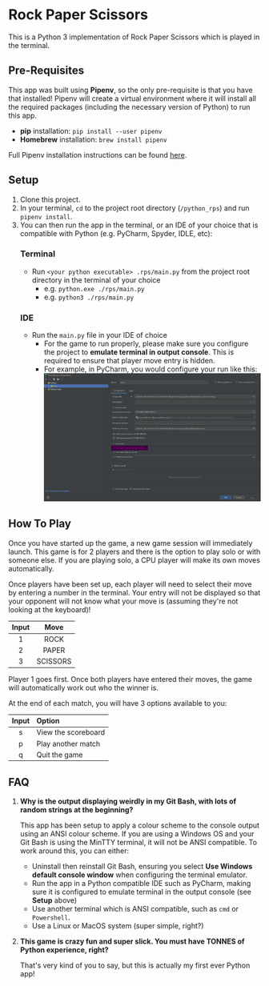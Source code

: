 # Rock Paper Scissors
This is a Python 3 implementation of Rock Paper Scissors which is played in the terminal.

## Pre-Requisites
This app was built using **Pipenv**, so the only pre-requisite is that you have that installed! Pipenv will create a 
virtual environment where it will install all the required packages (including the necessary version of Python) to run 
this app.
* **pip** installation: `pip install --user pipenv`
* **Homebrew** installation: `brew install pipenv`

Full Pipenv installation instructions can be found [here](https://docs.pipenv.org/install/#installing-pipenv).

## Setup
1) Clone this project.
2) In your terminal, `cd` to the project root directory (`/python_rps`) and run `pipenv install`.
3) You can then run the app in the terminal, or an IDE of your choice that is compatible with Python (e.g. PyCharm, 
   Spyder, IDLE, etc):
    ### Terminal
    * Run `<your python executable> .rps/main.py` from the project root directory in the terminal of your choice
        * e.g. `python.exe ./rps/main.py`
        * e.g. `python3 ./rps/main.py`
    ### IDE
    * Run the `main.py` file in your IDE of choice
        * For the game to run properly, please make sure you configure the project to **emulate terminal in output 
          console**. This is required to ensure that player move entry is hidden.
        * For example, in PyCharm, you would configure your run like this:
        ![img.png](assets/pycharm_config_screenshot.png)

## How To Play
Once you have started up the game, a new game session will immediately launch. This game is for 2 players and there is 
the option to play solo or with someone else. If you are playing solo, a CPU player will make its own moves 
automatically.

Once players have been set up, each player will need to select their move by entering a number in the terminal. Your
entry will not be displayed so that your opponent will not know what your move is (assuming they're not looking at the
keyboard)!

| Input | Move     |
|:-----:|:--------:|
|   1   | ROCK     |
|   2   | PAPER    |
|   3   | SCISSORS |

Player 1 goes first. Once both players have entered their moves, the game will automatically work out who the winner is.

At the end of each match, you will have 3 options available to you:

| Input | Option                |
|:-----:|:----------------------|
|   s   | View the scoreboard   |
|   p   | Play another match    |
|   q   | Quit the game         |

## FAQ
1) **Why is the output displaying weirdly in my Git Bash, with lots of random strings at the beginning?**

    This app has been setup to apply a colour scheme to the console output using an ANSI colour scheme. If you are using 
    a Windows OS and your Git Bash is using the MinTTY terminal, it will not be ANSI compatible. To work around this, 
    you can either:
    * Uninstall then reinstall Git Bash, ensuring you select **Use Windows default console window**
    when configuring the terminal emulator.
    * Run the app in a Python compatible IDE such as PyCharm, making sure it is configured to emulate terminal in the 
      output console (see **Setup** above)
    * Use another terminal which is ANSI compatible, such as `cmd` or `Powershell`.
    * Use a Linux or MacOS system (super simple, right?)
    

2) **This game is crazy fun and super slick. You must have TONNES of Python experience, right?**
    
    That's very kind of you to say, but this is actually my first ever Python app!